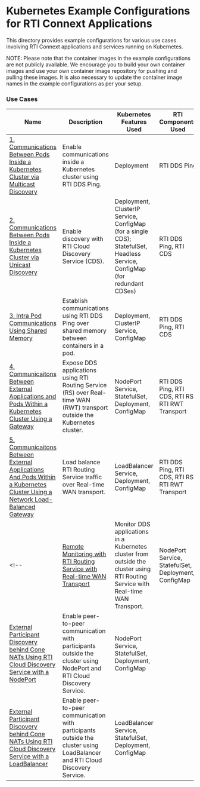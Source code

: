 # Kubernetes Example Configurations for RTI Connext Applications
This directory provides example configurations for various use cases involving RTI Connext applications and services running on Kubernetes.

NOTE: Please note that the container images in the example configurations are not publicly available. We encourage you to build your own container images and use your own container image repository for pushing and pulling these images. It is also necessary to update the container image names in the example configurations as per your setup.

### Use Cases

|Name | Description | Kubernetes Features Used | RTI Components Used|
------------- | ------------- | ------------  | ------------  |
|[1. Communications Between Pods Inside a Kubernetes Cluster via Multicast Discovery](ddsping/) | Enable communications inside a Kubernetes cluster using RTI DDS Ping. | Deployment  | RTI DDS Ping |
|[2. Communications Between Pods Inside a Kubernetes Cluster via Unicast Discovery](ddsping_cds/) | Enable discovery with RTI Cloud Discovery Service (CDS). | Deployment, ClusterIP Service, ConfigMap (for a single CDS); StatefulSet, Headless Service, ConfigMap (for redundant CDSes) | RTI DDS Ping, RTI CDS |
|[3. Intra Pod Communications Using Shared Memory](ddsping_shmem/) | Establish communications using RTI DDS Ping over shared memory between containers in a pod. | Deployment, ClusterIP Service, ConfigMap | RTI DDS Ping, RTI CDS|
|[4. Communicaitons Between External Applications and Pods Within a Kubernetes Cluster Using a Gateway](routingservice_rwt/) | Expose DDS applications using RTI Routing Service (RS) over Real-time WAN (RWT) transport outside the Kubernetes cluster. | NodePort Service, StatefulSet, Deployment, ConfigMap | RTI DDS Ping, RTI CDS, RTI RS RTI RWT Transport|
|[5. Communicaitons Between External Applications And Pods Within a Kubernetes Cluster Using a Network Load-Balanced Gateway](routingservice_rwt_lb/) | Load balance RTI Routing Service traffic over Real-time WAN transport. | LoadBalancer Service, Deployment, ConfigMap | RTI DDS Ping, RTI CDS, RTI RS RTI RWT Transport |
<!--|[Remote Monitoring with RTI Routing Service with Real-time WAN Transport](routingservice_rwt_monitoring/) | Monitor DDS applications in a Kubernetes cluster from outside the cluster using RTI Routing Service with Real-time WAN Transport. | NodePort Service, StatefulSet, Deployment, ConfigMap |  |
|[External Participant Discovery behind Cone NATs Using RTI Cloud Discovery Service with a NodePort](cds_wan_point_to_point_node_port/) | Enable peer-to-peer communication with participants outside the cluster using NodePort and RTI Cloud Discovery Service. | NodePort Service, StatefulSet, Deployment, ConfigMap |  |
|[External Participant Discovery behind Cone NATs Using RTI Cloud Discovery Service with a LoadBalancer](cds_wan_point_to_point_load_balancer/) |  Enable peer-to-peer communication with participants outside the cluster using LoadBalancer and RTI Cloud Discovery Service. | LoadBalancer Service, StatefulSet, Deployment, ConfigMap | |-->
